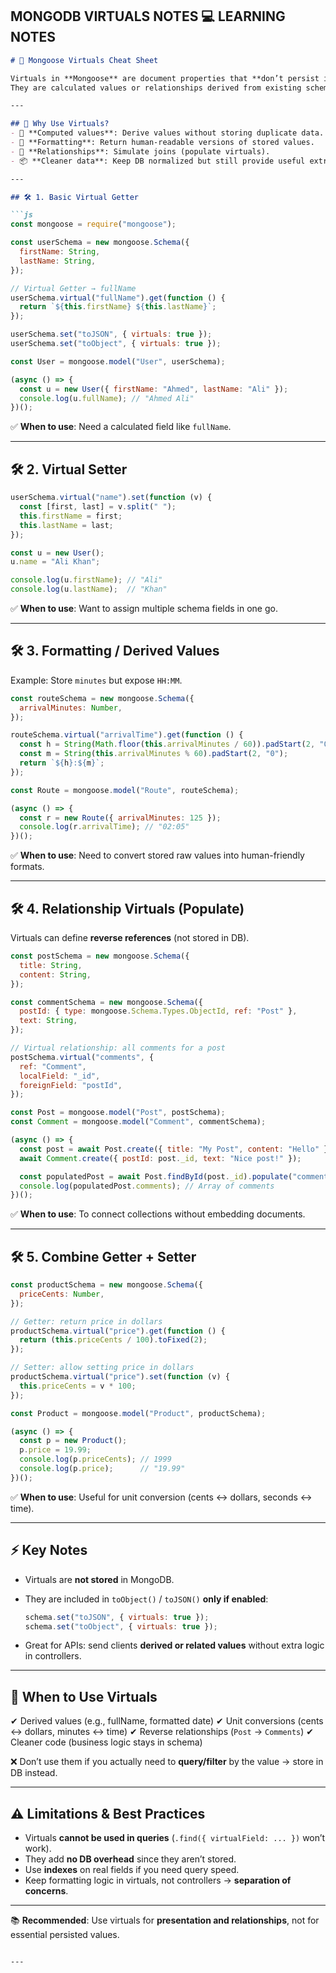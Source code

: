 MONGODB VIRTUALS NOTES 💻 **LEARNING NOTES**
---

````markdown
# 📘 Mongoose Virtuals Cheat Sheet

Virtuals in **Mongoose** are document properties that **don’t persist in MongoDB**.  
They are calculated values or relationships derived from existing schema fields.

---

## 🚀 Why Use Virtuals?
- 🧮 **Computed values**: Derive values without storing duplicate data.  
- 🎨 **Formatting**: Return human-readable versions of stored values.  
- 🔗 **Relationships**: Simulate joins (populate virtuals).  
- 📦 **Cleaner data**: Keep DB normalized but still provide useful extra fields.  

---

## 🛠️ 1. Basic Virtual Getter

```js
const mongoose = require("mongoose");

const userSchema = new mongoose.Schema({
  firstName: String,
  lastName: String,
});

// Virtual Getter → fullName
userSchema.virtual("fullName").get(function () {
  return `${this.firstName} ${this.lastName}`;
});

userSchema.set("toJSON", { virtuals: true });
userSchema.set("toObject", { virtuals: true });

const User = mongoose.model("User", userSchema);

(async () => {
  const u = new User({ firstName: "Ahmed", lastName: "Ali" });
  console.log(u.fullName); // "Ahmed Ali"
})();
````

✅ **When to use**: Need a calculated field like `fullName`.

---

## 🛠️ 2. Virtual Setter

```js
userSchema.virtual("name").set(function (v) {
  const [first, last] = v.split(" ");
  this.firstName = first;
  this.lastName = last;
});

const u = new User();
u.name = "Ali Khan"; 

console.log(u.firstName); // "Ali"
console.log(u.lastName);  // "Khan"
```

✅ **When to use**: Want to assign multiple schema fields in one go.

---

## 🛠️ 3. Formatting / Derived Values

Example: Store `minutes` but expose `HH:MM`.

```js
const routeSchema = new mongoose.Schema({
  arrivalMinutes: Number,
});

routeSchema.virtual("arrivalTime").get(function () {
  const h = String(Math.floor(this.arrivalMinutes / 60)).padStart(2, "0");
  const m = String(this.arrivalMinutes % 60).padStart(2, "0");
  return `${h}:${m}`;
});

const Route = mongoose.model("Route", routeSchema);

(async () => {
  const r = new Route({ arrivalMinutes: 125 });
  console.log(r.arrivalTime); // "02:05"
})();
```

✅ **When to use**: Need to convert stored raw values into human-friendly formats.

---

## 🛠️ 4. Relationship Virtuals (Populate)

Virtuals can define **reverse references** (not stored in DB).

```js
const postSchema = new mongoose.Schema({
  title: String,
  content: String,
});

const commentSchema = new mongoose.Schema({
  postId: { type: mongoose.Schema.Types.ObjectId, ref: "Post" },
  text: String,
});

// Virtual relationship: all comments for a post
postSchema.virtual("comments", {
  ref: "Comment",
  localField: "_id",
  foreignField: "postId",
});

const Post = mongoose.model("Post", postSchema);
const Comment = mongoose.model("Comment", commentSchema);

(async () => {
  const post = await Post.create({ title: "My Post", content: "Hello" });
  await Comment.create({ postId: post._id, text: "Nice post!" });

  const populatedPost = await Post.findById(post._id).populate("comments");
  console.log(populatedPost.comments); // Array of comments
})();
```

✅ **When to use**: To connect collections without embedding documents.

---

## 🛠️ 5. Combine Getter + Setter

```js
const productSchema = new mongoose.Schema({
  priceCents: Number,
});

// Getter: return price in dollars
productSchema.virtual("price").get(function () {
  return (this.priceCents / 100).toFixed(2);
});

// Setter: allow setting price in dollars
productSchema.virtual("price").set(function (v) {
  this.priceCents = v * 100;
});

const Product = mongoose.model("Product", productSchema);

(async () => {
  const p = new Product();
  p.price = 19.99; 
  console.log(p.priceCents); // 1999
  console.log(p.price);      // "19.99"
})();
```

✅ **When to use**: Useful for unit conversion (cents ↔ dollars, seconds ↔ time).

---

## ⚡ Key Notes

* Virtuals are **not stored** in MongoDB.
* They are included in `toObject()` / `toJSON()` **only if enabled**:

  ```js
  schema.set("toJSON", { virtuals: true });
  schema.set("toObject", { virtuals: true });
  ```
* Great for APIs: send clients **derived or related values** without extra logic in controllers.

---

## 📌 When to Use Virtuals

✔ Derived values (e.g., fullName, formatted date)
✔ Unit conversions (cents ↔ dollars, minutes ↔ time)
✔ Reverse relationships (`Post` → `Comments`)
✔ Cleaner code (business logic stays in schema)

❌ Don’t use them if you actually need to **query/filter** by the value → store in DB instead.

---

## ⚠️ Limitations & Best Practices

* Virtuals **cannot be used in queries** (`.find({ virtualField: ... })` won’t work).
* They add **no DB overhead** since they aren’t stored.
* Use **indexes** on real fields if you need query speed.
* Keep formatting logic in virtuals, not controllers → **separation of concerns**.

---

📚 **Recommended**: Use virtuals for **presentation and relationships**, not for essential persisted values.

```

---

```
